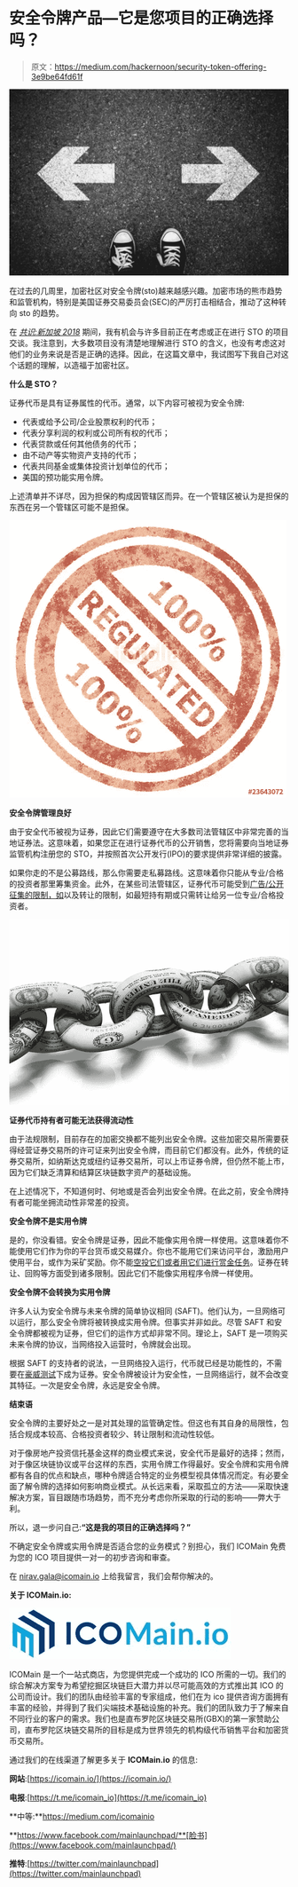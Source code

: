 # 安全令牌产品—它是您项目的正确选择吗？

> 原文：<https://medium.com/hackernoon/security-token-offering-3e9be64fd61f>

![](img/f3570c0b469f0b268d712cd3c3f01e14.png)

在过去的几周里，加密社区对安全令牌(sto)越来越感兴趣。加密市场的熊市趋势和监管机构，特别是美国证券交易委员会(SEC)的严厉打击相结合，推动了这种转向 sto 的趋势。

在 [*共识:新加坡 2018*](/icomainio/shaping-asias-crypto-landscape-with-icomain-io-at-consensus-singapore-84436ed12cb8) 期间，我有机会与许多目前正在考虑或正在进行 STO 的项目交谈。我注意到，大多数项目没有清楚地理解进行 STO 的含义，也没有考虑这对他们的业务来说是否是正确的选择。因此，在这篇文章中，我试图写下我自己对这个话题的理解，以造福于加密社区。

**什么是 STO？**

证券代币是具有证券属性的代币。通常，以下内容可被视为安全令牌:

*   代表或给予公司/企业股票权利的代币；
*   代表分享利润的权利或公司所有权的代币；
*   代表贷款或任何其他债务的代币；
*   由不动产等实物资产支持的代币；
*   代表共同基金或集体投资计划单位的代币；
*   美国的预功能实用令牌。

上述清单并不详尽，因为担保的构成因管辖区而异。在一个管辖区被认为是担保的东西在另一个管辖区可能不是担保。

![](img/b3275a6234d30bf4e4213b7fe5fe47e7.png)

**安全令牌管理良好**

由于安全代币被视为证券，因此它们需要遵守在大多数司法管辖区中非常完善的当地证券法。这意味着，如果您正在进行证券代币的公开销售，您将需要向当地证券监管机构注册您的 STO，并按照首次公开发行(IPO)的要求提供非常详细的披露。

如果你走的不是公募路线，那么你需要走私募路线。这意味着你只能从专业/合格的投资者那里筹集资金。此外，在某些司法管辖区，证券代币可能受到[广告/公开征集的限制，如](http://www.mas.gov.sg/News-and-Publications/Media-Releases/2019/MAS-halts-Securities-Token-Offering-for-regulatory-breach.aspx)以及转让的限制，如最短持有期或只需转让给另一位专业/合格投资者。

![](img/6174daf1445a15a59a0f17bedd8497fb.png)

**证券代币持有者可能无法获得流动性**

由于法规限制，目前存在的加密交换都不能列出安全令牌。这些加密交易所需要获得经营证券交易所的许可证来列出安全令牌，而目前它们都没有。此外，传统的证券交易所，如纳斯达克或纽约证券交易所，可以上市证券令牌，但仍然不能上市，因为它们缺乏清算和结算区块链数字资产的基础设施。

在上述情况下，不知道何时、何地或是否会列出安全令牌。在此之前，安全令牌持有者可能坐拥流动性非常差的投资。

**安全令牌不是实用令牌**

是的，你没看错。安全令牌是证券，因此不能像实用令牌一样使用。这意味着你不能使用它们作为你的平台货币或交易媒介。你也不能用它们来访问平台，激励用户使用平台，或作为采矿奖励。你不能[空投它们或者用它们进行赏金任务](/icomainio/demystifying-sec-order-on-airdrops-52b3fed8bc47)。证券在转让、回购等方面受到诸多限制。因此它们不能像实用程序令牌一样使用。

**安全令牌不会转换为实用令牌**

许多人认为安全令牌与未来令牌的简单协议相同 [](https://coinlist.co/about/help/saft/0) (SAFT)。他们认为，一旦网络可以运行，那么安全令牌将被转换成实用令牌。但事实并非如此。尽管 SAFT 和安全令牌都被视为证券，但它们的运作方式却非常不同。理论上，SAFT 是一项购买未来令牌的协议，当网络投入运营时，令牌就会出现。

根据 SAFT 的支持者的说法，一旦网络投入运行，代币就已经是功能性的，不需要在[豪威测试](https://www.investopedia.com/terms/h/howey-test.asp)下成为证券。安全令牌被设计为安全性，一旦网络运行，就不会改变其特征。一次是安全令牌，永远是安全令牌。

**结束语**

安全令牌的主要好处之一是对其处理的监管确定性。但这也有其自身的局限性，包括合规成本较高、合格投资者较少、转让限制和流动性较低。

对于像房地产投资信托基金这样的商业模式来说，安全代币是最好的选择；然而，对于像区块链协议或平台这样的东西，实用令牌工作得最好。安全令牌和实用令牌都有各自的优点和缺点，哪种令牌适合特定的业务模型视具体情况而定。有必要全面了解令牌的选择如何影响商业模式。从长远来看，采取孤立的方法——采取快速解决方案，盲目跟随市场趋势，而不充分考虑你所采取的行动的影响——弊大于利。

所以，退一步问自己:**“这是我的项目的正确选择吗？”**

不确定安全令牌或实用令牌是否适合您的业务模式？别担心，我们 ICOMain 免费为您的 ICO 项目提供一对一的初步咨询和审查。

在 [nirav.gala@icomain.io](mailto:%20nirav.gala@icomain.io) 上给我留言，我们会帮你解决的。

**关于 ICOMain.io:**

![](img/57088fb86048b817a31bbe01829f9a7c.png)

ICOMain 是一个一站式商店，为您提供完成一个成功的 ICO 所需的一切。我们的综合解决方案专为希望挖掘区块链巨大潜力并以尽可能高效的方式推出其 ICO 的公司而设计。我们的团队由经验丰富的专家组成，他们在为 ico 提供咨询方面拥有丰富的经验，并得到了我们尖端技术基础设施的补充。我们的团队致力于了解来自不同行业的客户的需求。我们也是直布罗陀区块链交易所(GBX)的第一家赞助公司，直布罗陀区块链交易所的目标是成为世界领先的机构级代币销售平台和加密货币交易所。

通过我们的在线渠道了解更多关于 **ICOMain.io** 的信息:

**网站**:[https://icomain.io/](https://icomain.io/)

**电报**:[https://t.me/icomain_io](https://t.me/icomain_io)

**中等:**https://medium.com/icomainio

**https://www.facebook.com/mainlaunchpad/**[脸书](https://www.facebook.com/mainlaunchpad/)

**推特**:[https://twitter.com/mainlaunchpad](https://twitter.com/mainlaunchpad)